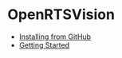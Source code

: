 # OpenRTSVision

- [Installing from GitHub](https://github.com/HeyZoos/OpenRTSVision/wiki/Installing-from-GitHub)
- [Getting Started](https://github.com/HeyZoos/OpenRTSVision/wiki/Getting-Started)
